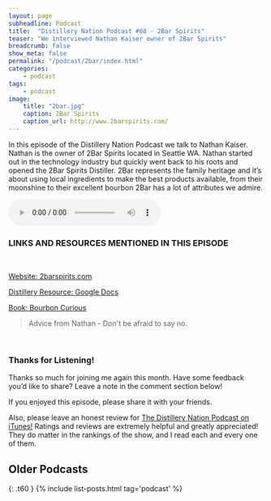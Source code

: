 ```yaml
---
layout: page
subheadline: Podcast
title:  "Distillery Nation Podcast #08 - 2Bar Spirits"
teaser: "We interviewed Nathan Kaiser owner of 2Bar Spirits"
breadcrumb: false
show_meta: false
permalink: "/podcast/2bar/index.html"
categories:
    - podcast
tags:
    - podcast
image:
    title: "2bar.jpg"
    caption: 2Bar Spirits
    caption_url: http://www.2barspirits.com/
---
```

In this episode of the Distillery Nation Podcast we talk to Nathan Kaiser. Nathan is the owner of 2Bar Spirits located in Seattle WA. Nathan started out in the technology industry but quickly went back to his roots and opened the 2Bar Spirits Distiller. 2Bar represents the family heritage and it’s about using local ingredients to make the best products available, from their moonshine to their excellent bourbon 2Bar has a lot of attributes we admire.


<audio controls>
  <source src="http://www.mastrogiannisdistillery.com/distillerynation/2016/008-DNP-2bar.mp3" controls="true" type="audio/mpeg">
Your browser does not support the audio element.
</audio>


<h3>LINKS AND RESOURCES MENTIONED IN THIS EPISODE</h3>
<br>

[Website: 2barspirits.com][1]

[Distillery Resource: Google Docs][2]

[Book: Bourbon Curious][3]



<blockquote>Advice from Nathan - Don't be afraid to say no.</blockquote>

 [1]: http://www.2barspirits.com/
 [2]: https://www.google.com/docs/about/
 [3]: http://www.amazon.com/gp/product/0760347409?ie=UTF8&camp=1789&creativeASIN=0760347409&linkCode=xm2&tag=distille-20

 

<br>

<h3>Thanks for Listening!</h3>

Thanks so much for joining me again this month. Have some feedback you’d like to share? Leave a note in the comment section below!

If you enjoyed this episode, please share it with your friends.

Also, please leave an honest review for [The Distillery Nation Podcast on iTunes!][5] Ratings and reviews are extremely helpful and greatly appreciated! They do matter in the rankings of the show, and I read each and every one of them.


[5]: https://itunes.apple.com/us/podcast/distillery-nation-podcast/id1040367741


## Older Podcasts
{: .t60 }
{% include list-posts.html tag='podcast' %}